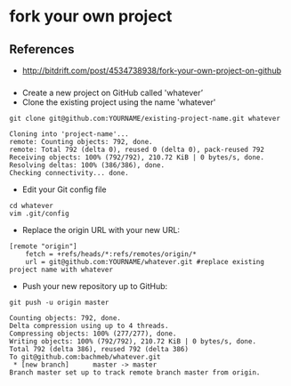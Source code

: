 # fork your own project

## References
* http://bitdrift.com/post/4534738938/fork-your-own-project-on-github

##### 
* Create a new project on GitHub called 'whatever’
* Clone the existing project using the name 'whatever'
```
git clone git@github.com:YOURNAME/existing-project-name.git whatever
```
```
Cloning into 'project-name'...
remote: Counting objects: 792, done.
remote: Total 792 (delta 0), reused 0 (delta 0), pack-reused 792
Receiving objects: 100% (792/792), 210.72 KiB | 0 bytes/s, done.
Resolving deltas: 100% (386/386), done.
Checking connectivity... done.
```
* Edit your Git config file
```
cd whatever
vim .git/config
```
* Replace the origin URL with your new URL:
```
[remote "origin"]
    fetch = +refs/heads/*:refs/remotes/origin/*
    url = git@github.com:YOURNAME/whatever.git #replace existing project name with whatever
```
* Push your new repository up to GitHub:
```
git push -u origin master
```
```
Counting objects: 792, done.
Delta compression using up to 4 threads.
Compressing objects: 100% (277/277), done.
Writing objects: 100% (792/792), 210.72 KiB | 0 bytes/s, done.
Total 792 (delta 386), reused 792 (delta 386)
To git@github.com:bachmeb/whatever.git
 * [new branch]      master -> master
Branch master set up to track remote branch master from origin.
```
